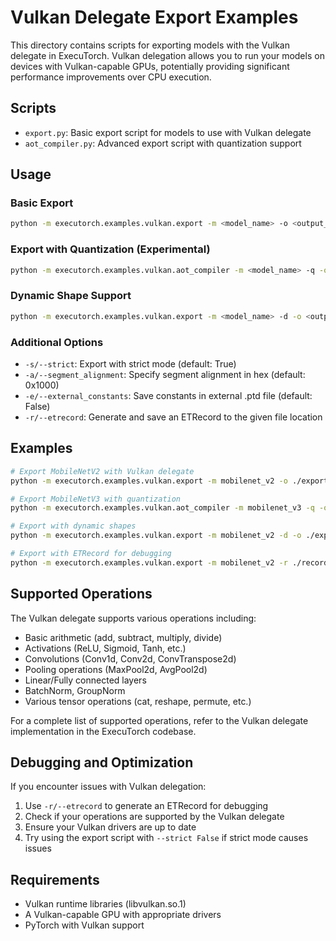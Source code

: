 # Vulkan Delegate Export Examples

This directory contains scripts for exporting models with the Vulkan delegate in ExecuTorch. Vulkan delegation allows you to run your models on devices with Vulkan-capable GPUs, potentially providing significant performance improvements over CPU execution.

## Scripts

- `export.py`: Basic export script for models to use with Vulkan delegate
- `aot_compiler.py`: Advanced export script with quantization support

## Usage

### Basic Export

```bash
python -m executorch.examples.vulkan.export -m <model_name> -o <output_dir>
```

### Export with Quantization (Experimental)

```bash
python -m executorch.examples.vulkan.aot_compiler -m <model_name> -q -o <output_dir>
```

### Dynamic Shape Support

```bash
python -m executorch.examples.vulkan.export -m <model_name> -d -o <output_dir>
```

### Additional Options

- `-s/--strict`: Export with strict mode (default: True)
- `-a/--segment_alignment`: Specify segment alignment in hex (default: 0x1000)
- `-e/--external_constants`: Save constants in external .ptd file (default: False)
- `-r/--etrecord`: Generate and save an ETRecord to the given file location

## Examples

```bash
# Export MobileNetV2 with Vulkan delegate
python -m executorch.examples.vulkan.export -m mobilenet_v2 -o ./exported_models

# Export MobileNetV3 with quantization
python -m executorch.examples.vulkan.aot_compiler -m mobilenet_v3 -q -o ./exported_models

# Export with dynamic shapes
python -m executorch.examples.vulkan.export -m mobilenet_v2 -d -o ./exported_models

# Export with ETRecord for debugging
python -m executorch.examples.vulkan.export -m mobilenet_v2 -r ./records/mobilenet_record.etrecord -o ./exported_models
```

## Supported Operations

The Vulkan delegate supports various operations including:

- Basic arithmetic (add, subtract, multiply, divide)
- Activations (ReLU, Sigmoid, Tanh, etc.)
- Convolutions (Conv1d, Conv2d, ConvTranspose2d)
- Pooling operations (MaxPool2d, AvgPool2d)
- Linear/Fully connected layers
- BatchNorm, GroupNorm
- Various tensor operations (cat, reshape, permute, etc.)

For a complete list of supported operations, refer to the Vulkan delegate implementation in the ExecuTorch codebase.

## Debugging and Optimization

If you encounter issues with Vulkan delegation:

1. Use `-r/--etrecord` to generate an ETRecord for debugging
2. Check if your operations are supported by the Vulkan delegate
3. Ensure your Vulkan drivers are up to date
4. Try using the export script with `--strict False` if strict mode causes issues

## Requirements

- Vulkan runtime libraries (libvulkan.so.1)
- A Vulkan-capable GPU with appropriate drivers
- PyTorch with Vulkan support
